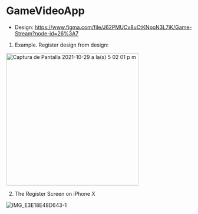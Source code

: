 # GameVideoApp

- Design: https://www.figma.com/file/J62PMUCv8uCtKNpoN3L7iK/Game-Stream?node-id=26%3A7

1. Example. Register design from design:
<img width="359" alt="Captura de Pantalla 2021-10-29 a la(s) 5 02 01 p m" src="https://user-images.githubusercontent.com/30605037/139506262-521e8255-ac08-46de-99f4-d8b80d440504.png">

2. The Register Screen on iPhone X


![IMG_E3E18E48D643-1](https://user-images.githubusercontent.com/30605037/139506462-8f618f4a-0681-48b6-8f75-9a040d6220b8.jpeg)
